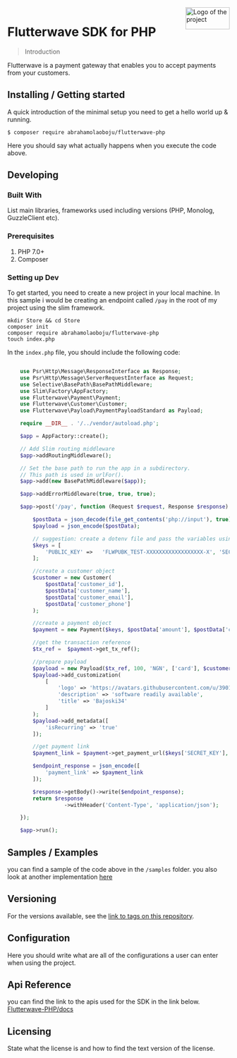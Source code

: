 <img src="https://flutterwave.com/images/logo/logo-mark/full.svg" width="100" height="50" alt="Logo of the project" align="right">

# Flutterwave SDK for PHP

> Introduction

Flutterwave is a payment gateway that enables you to accept payments from your customers.

## Installing / Getting started

A quick introduction of the minimal setup you need to get a hello world up &
running.

```shell
$ composer require abrahamolaoboju/flutterwave-php
```

Here you should say what actually happens when you execute the code above.

## Developing

### Built With

List main libraries, frameworks used including versions (PHP, Monolog, GuzzleClient etc).

### Prerequisites

1. PHP 7.0+
2. Composer

### Setting up Dev

To get started, you need to create a new project in your local machine.
In this sample i would be creating an endpoint called `/pay` in the root of my project using the slim framework.

```shell
mkdir Store && cd Store
composer init
composer require abrahamolaoboju/flutterwave-php
touch index.php
```

In the `index.php` file, you should include the following code:

```php

    use Psr\Http\Message\ResponseInterface as Response;
    use Psr\Http\Message\ServerRequestInterface as Request;
    use Selective\BasePath\BasePathMiddleware;
    use Slim\Factory\AppFactory;
    use Flutterwave\Payment\Payment;
    use Flutterwave\Customer\Customer;
    use Flutterwave\Payload\PaymentPayloadStandard as Payload;

    require __DIR__ . '/../vendor/autoload.php';

    $app = AppFactory::create();

    // Add Slim routing middleware
    $app->addRoutingMiddleware();

    // Set the base path to run the app in a subdirectory.
    // This path is used in urlFor().
    $app->add(new BasePathMiddleware($app));

    $app->addErrorMiddleware(true, true, true);

    $app->post('/pay', function (Request $request, Response $response) {

        $postData = json_decode(file_get_contents('php://input'), true);
        $payload = json_encode($postData);

        // suggestion: create a dotenv file and pass the variables using getenv() assumming dotenv package is installed
        $keys = [
            'PUBLIC_KEY' =>   'FLWPUBK_TEST-XXXXXXXXXXXXXXXXXX-X', 'SECRET_KEY' => 'FLWSECK_TEST-XXXXXXXXXXXXXXXXXXXX-X'
        ];

        //create a customer object
        $customer = new Customer(
            $postData['customer_id'],
            $postData['customer_name'],
            $postData['customer_email'],
            $postData['customer_phone']
        );

        //create a payment object
        $payment = new Payment($keys, $postData['amount'], $postData['currency'] , $postData['payment_method'] , $customer);

        //get the transaction reference
        $tx_ref =  $payment->get_tx_ref();

        //prepare payload
        $payload = new Payload($tx_ref, 100, 'NGN', ['card'], $customer, 'https://google.com');
        $payload->add_customization(
            [
                'logo' => 'https://avatars.githubusercontent.com/u/39011309?v=4',
                'description' => 'software readily available',
                'title' => 'Bajoski34'
            ]
        );
        $payload->add_metadata([
            'isRecurring' => 'true'
        ]);

        //get payment link
        $payment_link = $payment->get_payment_url($keys['SECRET_KEY'], $payload);

        $endpoint_response = json_encode([
            'payment_link' => $payment_link
        ]);

        $response->getBody()->write($endpoint_response);
        return $response
                  ->withHeader('Content-Type', 'application/json');

    });

    $app->run();

```

## Samples / Examples

you can find a sample of the code above in the `/samples` folder.
you also look at another implementation [here](https://github.com/bajoski34/Store)

## Versioning

For the versions available, see the [link to tags on this repository](/tags).

## Configuration

Here you should write what are all of the configurations a user can enter when using the project.

## Api Reference

you can find the link to the apis used for the SDK in the link below.
[Flutterwave-PHP/docs](https://developer.flutterwave.com/reference/introduction)

## Licensing

State what the license is and how to find the text version of the license.
